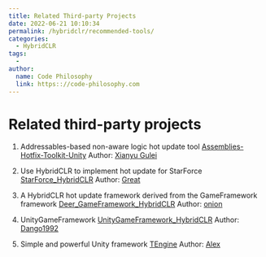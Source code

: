 ```yaml
---
title: Related Third-party Projects
date: 2022-06-21 10:10:34
permalink: /hybridclr/recommended-tools/
categories:
  - HybridCLR
tags:
  - 
author: 
  name: Code Philosophy
  link: https:://code-philosophy.com
---
```


# Related third-party projects

1. Addressables-based non-aware logic hot update tool [Assemblies-Hotfix-Toolkit-Unity](https://github.com/Bian-Sh/Assemblies-Hotfix-Toolkit-Unity)
Author: [Xianyu Gulei](https://github.com/Bian-Sh)

1. Use HybridCLR to implement hot update for StarForce [StarForce_HybridCLR](https://github.com/GREAT1217/StarForce_HuaTuo)
Author: [Great](https://github.com/GREAT1217)

1. A HybridCLR hot update framework derived from the GameFramework framework [Deer_GameFramework_HybridCLR](https://github.com/It-Life/Deer_GameFramework_hybridclr_huatuo)
Author: [onion](https://github.com/It-Life)

1. UnityGameFramework [UnityGameFramework_HybridCLR](https://github.com/Dango1992/UnityGameFramework_Huatuo)
Author: [Dango1992](https://github.com/Dango1992)

1. Simple and powerful Unity framework [TEngine](https://github.com/ALEXTANGXIAO/TEngine)
Author: [Alex](https://github.com/ALEXTANGXIAO)

